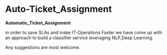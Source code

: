 # Auto-Ticket_Assignment

**Automatic_Ticket_Assignment**

in order to save SLAs and make IT-Operations Faster we have come up with an approach to build a classifier service leveraging NLP,Deep Learning.

Any suggestions are most welcome.

